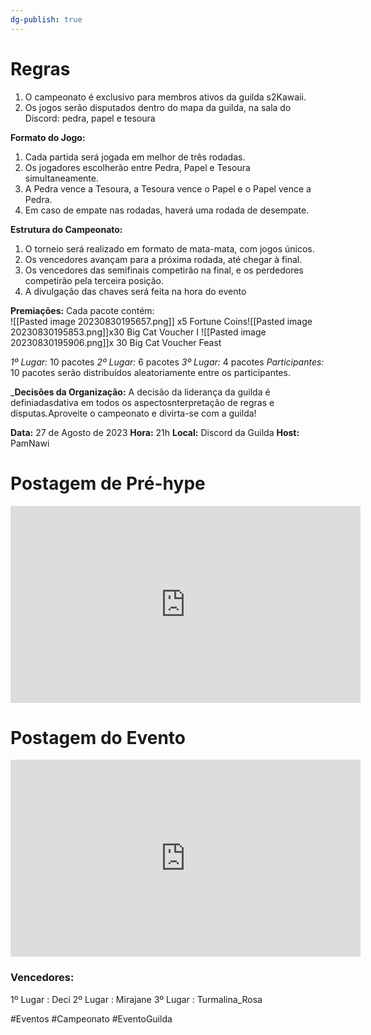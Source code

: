 ```yaml
---
dg-publish: true
---
```

# Regras
   1. O campeonato é exclusivo para membros ativos da guilda s2Kawaii.
   2. Os jogos serão disputados dentro do mapa da guilda, na sala do Discord: pedra, papel e tesoura

__Formato do Jogo:__
   1. Cada partida será jogada em melhor de três rodadas.
   2. Os jogadores escolherão entre Pedra, Papel e Tesoura simultaneamente.
   3. A Pedra vence a Tesoura, a Tesoura vence o Papel e o Papel vence a Pedra.
   4. Em caso de empate nas rodadas, haverá uma rodada de desempate.

__Estrutura do Campeonato:__
   1. O torneio será realizado em formato de mata-mata, com jogos únicos.
   2. Os vencedores avançam para a próxima rodada, até chegar à final.
   3. Os vencedores das semifinais competirão na final, e os perdedores competirão pela terceira posição.
   4. A divulgação das chaves será feita na hora do evento

__Premiações:__
Cada pacote contém:  
![[Pasted image 20230830195657.png]] x5  Fortune Coins![[Pasted image 20230830195853.png]]x30 Big Cat Voucher I
![[Pasted image 20230830195906.png]]x 30 Big Cat Voucher Feast

   _1º Lugar:_ 10 pacotes
   _2º Lugar:_ 6 pacotes
   _3º Lugar:_ 4 pacotes
   _Participantes:_ 10 pacotes serão distribuídos aleatoriamente entre os participantes.

___Decisões da Organização:__
A decisão da liderança da guilda é definiadasdativa em todos os aspectosnterpretação de regras e disputas.Aproveite o campeonato e divirta-se com a guilda!

__Data:__ 27 de Agosto de 2023
__Hora:__ 21h
__Local:__ Discord da Guilda
__Host:__ PamNawi

# Postagem de Pré-hype
<iframe width="560" height="315" src="https://www.youtube.com/embed/imZGP89SGxs?si=SNezC8-DLp7mRQ_g" title="YouTube video player" frameborder="0" allow="accelerometer; autoplay; clipboard-write; encrypted-media; gyroscope; picture-in-picture; web-share" allowfullscreen></iframe>

# Postagem do Evento
<iframe width="560" height="315" src="https://www.youtube.com/embed/Pt3IchNUrGU?si=7ZG_U63YzNhUMENZ" title="YouTube video player" frameborder="0" allow="accelerometer; autoplay; clipboard-write; encrypted-media; gyroscope; picture-in-picture; web-share" allowfullscreen></iframe>

### Vencedores:
1º Lugar : Deci
2º Lugar : Mirajane
3º Lugar : Turmalina_Rosa



#Eventos #Campeonato #EventoGuilda